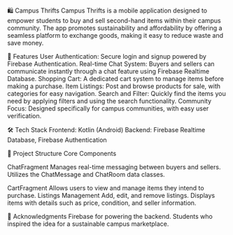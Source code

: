 🛍️ Campus Thrifts
Campus Thrifts is a mobile application designed to empower students to buy and sell second-hand items within their campus community. The app promotes sustainability and affordability by offering a seamless platform to exchange goods, making it easy to reduce waste and save money.

🚀 Features
User Authentication: Secure login and signup powered by Firebase Authentication.
Real-time Chat System: Buyers and sellers can communicate instantly through a chat feature using Firebase Realtime Database.
Shopping Cart: A dedicated cart system to manage items before making a purchase.
Item Listings: Post and browse products for sale, with categories for easy navigation.
Search and Filter: Quickly find the items you need by applying filters and using the search functionality.
Community Focus: Designed specifically for campus communities, with easy user verification.

🛠️ Tech Stack
Frontend: Kotlin (Android)
Backend: Firebase Realtime Database, Firebase Authentication

📁 Project Structure
Core Components

ChatFragment
Manages real-time messaging between buyers and sellers.
Utilizes the ChatMessage and ChatRoom data classes.

CartFragment
Allows users to view and manage items they intend to purchase.
Listings Management
Add, edit, and remove listings.
Displays items with details such as price, condition, and seller information.


🌟 Acknowledgments
Firebase for powering the backend.
Students who inspired the idea for a sustainable campus marketplace.
